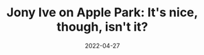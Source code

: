 ---
title: "Jony Ive on Apple Park: It's nice, though, isn't it?"
link: https://www.dezeen.com/2017/07/28/jonathan-ive-interview-apple-park-campus-foster-partners/
description: Apple's Jonathan Ive has revealed his feelings about the tech giant's new home, as his team prepares to move in and photos of the interior emerge.
tags: []
content-type: reading
date: 2022-04-27
---